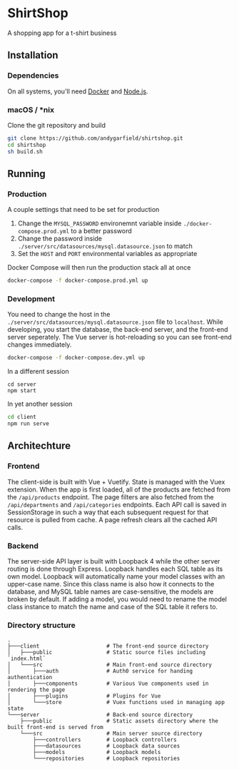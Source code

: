 # ShirtShop
A shopping app for a t-shirt business

## Installation
### Dependencies
On all systems, you'll need [Docker](https://www.docker.com) and [Node.js](https://nodejs.org).

### macOS / *nix
Clone the git repository and build
```bash
git clone https://github.com/andygarfield/shirtshop.git
cd shirtshop
sh build.sh
```

## Running
### Production
A couple settings that need to be set for production
1. Change the `MYSQL_PASSWORD` environemnt variable inside `./docker-compose.prod.yml` to a better password
2. Change the password inside `./server/src/datasources/mysql.datasource.json` to match
3. Set the `HOST` and `PORT` environmental variables as appropriate

Docker Compose will then run the production stack all at once
```bash
docker-compose -f docker-compose.prod.yml up
```

### Development
You need to change the host in the `./server/src/datasources/mysql.datasource.json` file to `localhost`. While developing, you start the database, the back-end server, and the front-end server seperately. The Vue server is hot-reloading so you can see front-end changes immediately.
```bash
docker-compose -f docker-compose.dev.yml up
```
In a different session
```
cd server
npm start
```
In yet another session
```bash
cd client
npm run serve
```

## Architechture
### Frontend
The client-side is built with Vue + Vuetify. State is managed with the Vuex extension. When the app is first loaded, all of the products are fetched from the `/api/products` endpoint. The page filters are also fetched from the `/api/departments` and `/api/categories` endpoints. Each API call is saved in SessionStorage in such a way that each subsequent request for that resource is pulled from cache. A page refresh clears all the cached API calls.

### Backend
The server-side API layer is built with Loopback 4 while the other server routing is done through Express. Loopback handles each SQL table as its own model. Loopback will automatically name your model classes with an upper-case name. Since this class name is also how it connects to the database, and MySQL table names are case-sensitive, the models are broken by default. If adding a model, you would need to rename the model class instance to match the name and case of the SQL table it refers to.

### Directory structure
```
.
├───client                     # The front-end source directory
│   ├───public                 # Static source files including `index.html`
│   └───src                    # Main front-end source directory
│       ├───auth               # Auth0 service for handing authentication
│       ├───components         # Various Vue components used in rendering the page
│       ├───plugins            # Plugins for Vue
│       └───store              # Vuex functions used in managing app state
└───server                     # Back-end source directory
    ├───public                 # Static assets directory where the built front-end is served from
    └───src                    # Main server source directory
        ├───controllers        # Loopback controllers
        ├───datasources        # Loopback data sources
        ├───models             # Loopback models
        └───repositories       # Loopback repositories
```